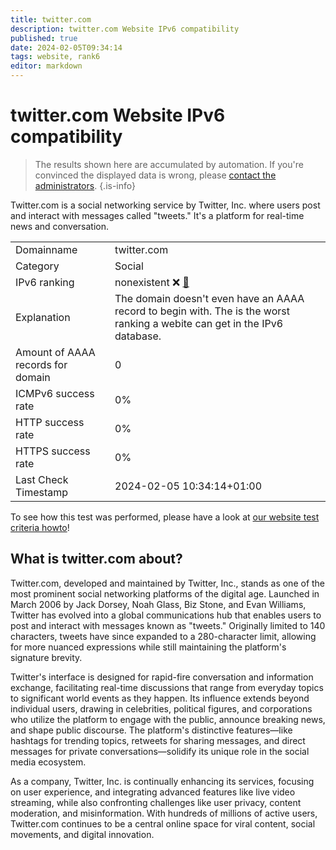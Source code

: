 ```yaml
---
title: twitter.com
description: twitter.com Website IPv6 compatibility
published: true
date: 2024-02-05T09:34:14
tags: website, rank6
editor: markdown
---
```


# twitter.com Website IPv6 compatibility

> The results shown here are accumulated by automation. If you're convinced the displayed data is wrong, please [contact the administrators](/howto/chat). 
{.is-info}

Twitter.com is a social networking service by Twitter, Inc. where users post and interact with messages called "tweets." It's a platform for real-time news and conversation.


|   |   |
| - | - |
| Domainname | twitter.com
| Category | Social |
| IPv6 ranking | nonexistent :x: [🔗](/howto/ranking) |
| Explanation | The domain doesn't even have an AAAA record to begin with. The is the worst ranking a webite can get in the IPv6 database. |
| Amount of AAAA records for domain | 0 |
| ICMPv6 success rate | 0%|
| HTTP success rate | 0% |
| HTTPS success rate | 0% |
| Last Check Timestamp | 2024-02-05 10:34:14+01:00 |

To see how this test was performed, please have a look at [our website test criteria howto](/howto/testcriteria/website)!


## What is twitter.com about?
Twitter.com, developed and maintained by Twitter, Inc., stands as one of the most prominent social networking platforms of the digital age. Launched in March 2006 by Jack Dorsey, Noah Glass, Biz Stone, and Evan Williams, Twitter has evolved into a global communications hub that enables users to post and interact with messages known as "tweets." Originally limited to 140 characters, tweets have since expanded to a 280-character limit, allowing for more nuanced expressions while still maintaining the platform's signature brevity.

Twitter's interface is designed for rapid-fire conversation and information exchange, facilitating real-time discussions that range from everyday topics to significant world events as they happen. Its influence extends beyond individual users, drawing in celebrities, political figures, and corporations who utilize the platform to engage with the public, announce breaking news, and shape public discourse. The platform's distinctive features—like hashtags for trending topics, retweets for sharing messages, and direct messages for private conversations—solidify its unique role in the social media ecosystem.

As a company, Twitter, Inc. is continually enhancing its services, focusing on user experience, and integrating advanced features like live video streaming, while also confronting challenges like user privacy, content moderation, and misinformation. With hundreds of millions of active users, Twitter.com continues to be a central online space for viral content, social movements, and digital innovation.


